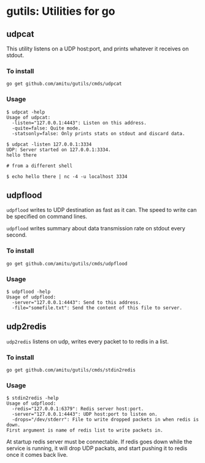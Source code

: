 # gutils: Utilities for go

## udpcat

This utility listens on a UDP host:port, and prints whatever it receives 
on stdout.

### To install

```shell
go get github.com/amitu/gutils/cmds/udpcat
```

### Usage

```shell
$ udpcat -help 
Usage of udpcat:
  -listen="127.0.0.1:4443": Listen on this address.
  -quite=false: Quite mode.
  -statsonly=false: Only prints stats on stdout and discard data.

$ udpcat -listen 127.0.0.1:3334
UDP: Server started on 127.0.0.1:3334.
hello there

# from a different shell

$ echo hello there | nc -4 -u localhost 3334
```

## udpflood

`udpflood` writes to UDP destination as fast as it can. The speed to write 
can be specified on command lines.

`udpflood` writes summary about data transmission rate on stdout every second.

### To install

```shell
go get github.com/amitu/gutils/cmds/udpflood
```

### Usage

```shell
$ udpflood -help 
Usage of udpflood:
  -server="127.0.0.1:4443": Send to this address.
  -file="somefile.txt": Send the content of this file to server.
```

## udp2redis

`udp2redis` listens on udp, writes every packet to to redis in a list.

### To install

```shell
go get github.com/amitu/gutils/cmds/stdin2redis
```

### Usage

```shell
$ stdin2redis -help 
Usage of udpflood:
  -redis="127.0.0.1:6379": Redis server host:port.
  -server="127.0.0.1:4443": UDP host:port to listen on.
  -drops="/dev/stderr": File to write dropped packets in when redis is down.
First argument is name of redis list to write packets in.
```

At startup redis server must be connectable. If redis goes down while the
service is running, it will drop UDP packats, and start pushing it to
redis once it comes back live.




